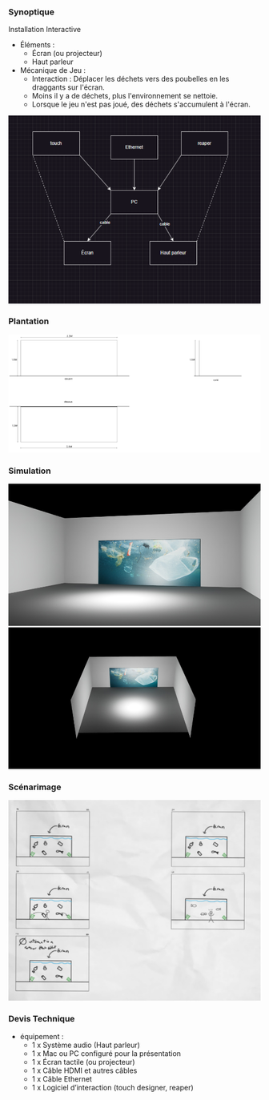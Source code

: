 ### Synoptique
Installation Interactive
  * Éléments :
    - Écran (ou projecteur)
    - Haut parleur
  * Mécanique de Jeu :
    - Interaction : Déplacer les déchets vers des poubelles en les draggants sur l'écran.
    - Moins il y a de déchets, plus l'environnement se nettoie.
    - Lorsque le jeu n'est pas joué, des déchets s'accumulent à l'écran.

![Alt text](./assets/draw.png)

### Plantation
![Alt text](./assets/plantation.png)


### Simulation
![Alt text](./assets/image_scenario.jpg)
![Alt text](./assets/image_scenario_top.jpg)


### Scénarimage
![Alt text](./assets/sroryboard_e3.png)


### Devis Technique
 * équipement :
   - 1 x Système audio (Haut parleur)
   - 1 x Mac ou PC configuré pour la présentation
   - 1 x Écran tactile (ou projecteur)
   - 1 x Câble HDMI et autres câbles
   - 1 x Câble Ethernet
   - 1 x Logiciel d’interaction (touch designer, reaper)
